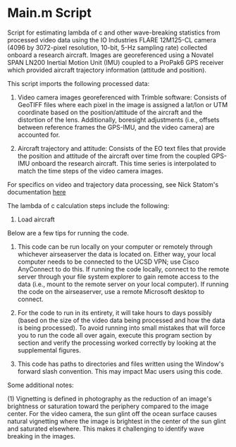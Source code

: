# Main.m Script

Script for estimating lambda of c and other wave-breaking statistics 
from processed video data using the IO Industries FLARE 12M125-CL
camera (4096 by 3072-pixel resolution, 10-bit, 5-Hz sampling rate) 
collected onboard a research aircraft. Images are georeferenced using a 
Novatel SPAN LN200 Inertial Motion Unit (IMU) coupled to a ProPak6 GPS
receiver which provided aircraft trajectory information 
(attitude and position).

This script imports the following processed data: 

1. Video camera images georeferenced with Trimble software: Consists of GeoTIFF files where each pixel in the image is assigned a lat/lon or UTM coordinate based on the position/attitude of the aircraft and the distortion of the lens. Additionally, boresight adjustments (i.e., offsets between reference frames the GPS-IMU, and the video camera) are accounted for. 

2. Aircraft trajectory and attitude: Consists of the EO text files that provide the position and attitude of the aircraft over time from the coupled GPS-IMU onboard the research aircraft. This time series is interpolated to match the time steps of the video camera images.  

For specifics on video and trajectory data processing, see Nick Statom's
documentation [here](https://docs.google.com/document/d/1qbaBH98IW1tJrMfxC6TKL-jQIcMPm7KK_KRrxk3rBb0/edit)

The lambda of c calculation steps include the following: 

1. Load aircraft 

Below are a few tips for running the code. 

1. This code can be run locally on your computer or remotely through whichever airseaserver the data is located on. Either way, your local computer needs to be connected to the UCSD VPN; use Cisco AnyConnect to do this. If running the code locally, connect to the remote server  through your file system explorer to gain remote access to the data (i.e., mount to the remote server on your local computer). If running the code on the airseaserver, use a remote Microsoft desktop to connect.     

2. For the code to run in its entirety, it will take hours to days possibly (based on the size of the video data being processed and how the data is being processed). To avoid running into small mistakes that will force you to run the code all over again, execute this program section by section and verify the processing worked correctly by looking at the supplemental figures. 

3. This code has paths to directories and files written using the Window's forward slash convention. This may impact Mac users using this code. 

Some additional notes: 

(1) Vignetting is defined in photography as the reduction of an image's brightness or saturation toward the periphery compared to the image center. For the video camera, the sun glint off the ocean surface causes natural vignetting where the image is brightest in the center of the sun glint and saturated elsewhere. This makes it challenging to identify wave breaking in the images.
